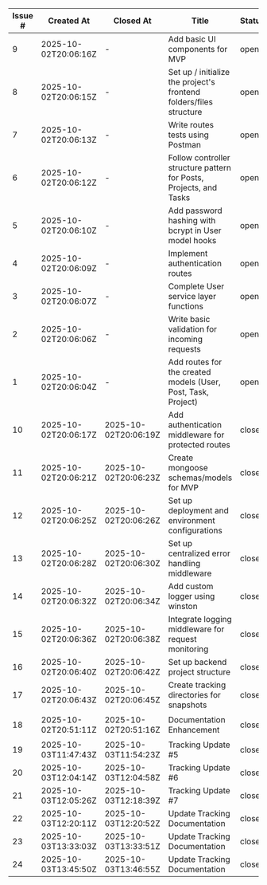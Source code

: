 | Issue # | Created At | Closed At | Title | Status | Labels | URL |
|---------|------------|-----------|-------|--------|--------|-----|
| 9 | 2025-10-02T20:06:16Z | - | Add basic UI components for MVP | open | `Frontend` `Enhancement` | https://github.com/Gallucky/ClarityBox/issues/9 |
| 8 | 2025-10-02T20:06:15Z | - | Set up / initialize the project's frontend folders/files structure | open | `Frontend` `Enhancement` | https://github.com/Gallucky/ClarityBox/issues/8 |
| 7 | 2025-10-02T20:06:13Z | - | Write routes tests using Postman | open | `Backend` | https://github.com/Gallucky/ClarityBox/issues/7 |
| 6 | 2025-10-02T20:06:12Z | - | Follow controller structure pattern for Posts, Projects, and Tasks | open | `Backend` `Enhancement` | https://github.com/Gallucky/ClarityBox/issues/6 |
| 5 | 2025-10-02T20:06:10Z | - | Add password hashing with bcrypt in User model hooks | open | `Backend` `Enhancement` | https://github.com/Gallucky/ClarityBox/issues/5 |
| 4 | 2025-10-02T20:06:09Z | - | Implement authentication routes | open | `Backend` `Enhancement` | https://github.com/Gallucky/ClarityBox/issues/4 |
| 3 | 2025-10-02T20:06:07Z | - | Complete User service layer functions | open | `Backend` `Enhancement` | https://github.com/Gallucky/ClarityBox/issues/3 |
| 2 | 2025-10-02T20:06:06Z | - | Write basic validation for incoming requests | open | `Backend` `Enhancement` | https://github.com/Gallucky/ClarityBox/issues/2 |
| 1 | 2025-10-02T20:06:04Z | - | Add routes for the created models (User, Post, Task, Project) | open | `Backend` `Enhancement` | https://github.com/Gallucky/ClarityBox/issues/1 |
| 10 | 2025-10-02T20:06:17Z | 2025-10-02T20:06:19Z | Add authentication middleware for protected routes | closed | `Backend` `Enhancement` | https://github.com/Gallucky/ClarityBox/issues/10 |
| 11 | 2025-10-02T20:06:21Z | 2025-10-02T20:06:23Z | Create mongoose schemas/models for MVP | closed | `Backend` `Enhancement` | https://github.com/Gallucky/ClarityBox/issues/11 |
| 12 | 2025-10-02T20:06:25Z | 2025-10-02T20:06:26Z | Set up deployment and environment configurations | closed | `Deployment` `Enhancement` | https://github.com/Gallucky/ClarityBox/issues/12 |
| 13 | 2025-10-02T20:06:28Z | 2025-10-02T20:06:30Z | Set up centralized error handling middleware | closed | `Backend` `Enhancement` | https://github.com/Gallucky/ClarityBox/issues/13 |
| 14 | 2025-10-02T20:06:32Z | 2025-10-02T20:06:34Z | Add custom logger using winston | closed | `Backend` `Enhancement` | https://github.com/Gallucky/ClarityBox/issues/14 |
| 15 | 2025-10-02T20:06:36Z | 2025-10-02T20:06:38Z | Integrate logging middleware for request monitoring | closed | `Backend` `Enhancement` | https://github.com/Gallucky/ClarityBox/issues/15 |
| 16 | 2025-10-02T20:06:40Z | 2025-10-02T20:06:42Z | Set up backend project structure | closed | `Backend` `Enhancement` | https://github.com/Gallucky/ClarityBox/issues/16 |
| 17 | 2025-10-02T20:06:43Z | 2025-10-02T20:06:45Z | Create tracking directories for snapshots | closed | `Deployment` `Enhancement` | https://github.com/Gallucky/ClarityBox/issues/17 |
| 18 | 2025-10-02T20:51:11Z | 2025-10-02T20:51:16Z | Documentation Enhancement | closed | `Deployment` `Enhancement` `Documentation` | https://github.com/Gallucky/ClarityBox/issues/18 |
| 19 | 2025-10-03T11:47:43Z | 2025-10-03T11:54:23Z | Tracking Update #5 | closed |  | https://github.com/Gallucky/ClarityBox/pull/19 |
| 20 | 2025-10-03T12:04:14Z | 2025-10-03T12:04:58Z | Tracking Update #6 | closed |  | https://github.com/Gallucky/ClarityBox/pull/20 |
| 21 | 2025-10-03T12:05:26Z | 2025-10-03T12:18:39Z | Tracking Update #7 | closed |  | https://github.com/Gallucky/ClarityBox/pull/21 |
| 22 | 2025-10-03T12:20:11Z | 2025-10-03T12:20:52Z | Update Tracking Documentation | closed |  | https://github.com/Gallucky/ClarityBox/pull/22 |
| 23 | 2025-10-03T13:33:03Z | 2025-10-03T13:33:51Z | Update Tracking Documentation | closed |  | https://github.com/Gallucky/ClarityBox/pull/23 |
| 24 | 2025-10-03T13:45:50Z | 2025-10-03T13:46:55Z | Update Tracking Documentation | closed |  | https://github.com/Gallucky/ClarityBox/pull/24 |
